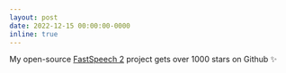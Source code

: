 ```yaml
---
layout: post
date: 2022-12-15 00:00:00-0000
inline: true
---
```


My open-source [FastSpeech 2](
https://github.com/ming024/FastSpeech2) project gets over 1000 stars on Github :sparkles: